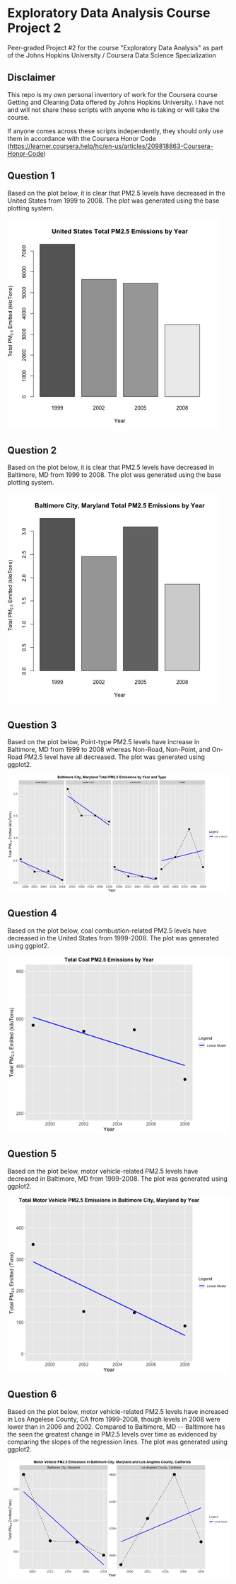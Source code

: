 # Exploratory Data Analysis Course Project 2
Peer-graded Project #2 for the course "Exploratory Data Analysis" as part of the Johns Hopkins University / Coursera Data Science Specialization

## Disclaimer
This repo is my own personal inventory of work for the Coursera course Getting and Cleaning Data offered by Johns Hopkins University. I have not and will not share these scripts with anyone who is taking or will take the course.

If anyone comes across these scripts independently, they should only use them in accordance with the Coursera Honor Code
(https://learner.coursera.help/hc/en-us/articles/209818863-Coursera-Honor-Code)

## Question 1
Based on the plot below, it is clear that PM2.5 levels have decreased in the United States from 1999 to 2008. The plot was generated using the base plotting system.

![](plot1.png)

## Question 2
Based on the plot below, it is clear that PM2.5 levels have decreased in Baltimore, MD from 1999 to 2008. The plot was generated using the base plotting system.

![](plot2.png)

## Question 3
Based on the plot below, Point-type PM2.5 levels have increase in Baltimore, MD from 1999 to 2008 whereas Non-Road, Non-Point, and On-Road PM2.5 level have all decreased. The plot was generated using ggplot2.

![](plot3.png)

## Question 4
Based on the plot below, coal combustion-related PM2.5 levels have decreased in the United States from 1999-2008. The plot was generated using ggplot2.

![](plot4.png)

## Question 5
Based on the plot below, motor vehicle-related PM2.5 levels have decreased in Baltimore, MD from 1999-2008. The plot was generated using ggplot2.

![](plot5.png)

## Question 6
Based on the plot below, motor vehicle-related PM2.5 levels have increased in Los Angelese County, CA from 1999-2008, though levels in 2008 were lower than in 2006 and 2002. Compared to Baltimore, MD -- Baltimore has the seen the greatest change in PM2.5 levels over time as evidenced by comparing the slopes of the regression lines. The plot was generated using ggplot2.

![](plot6.png)
